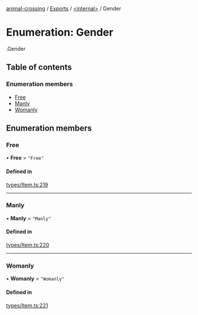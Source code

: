 [animal-crossing](../README.md) / [Exports](../modules.md) / [<internal\>](../modules/internal_.md) / Gender

# Enumeration: Gender

[<internal>](../modules/internal_.md).Gender

## Table of contents

### Enumeration members

- [Free](internal_.Gender.md#free)
- [Manly](internal_.Gender.md#manly)
- [Womanly](internal_.Gender.md#womanly)

## Enumeration members

### Free

• **Free** = `"Free"`

#### Defined in

[types/Item.ts:219](https://github.com/Norviah/animal-crossing/blob/3810f6b/module/types/Item.ts#L219)

___

### Manly

• **Manly** = `"Manly"`

#### Defined in

[types/Item.ts:220](https://github.com/Norviah/animal-crossing/blob/3810f6b/module/types/Item.ts#L220)

___

### Womanly

• **Womanly** = `"Womanly"`

#### Defined in

[types/Item.ts:221](https://github.com/Norviah/animal-crossing/blob/3810f6b/module/types/Item.ts#L221)
